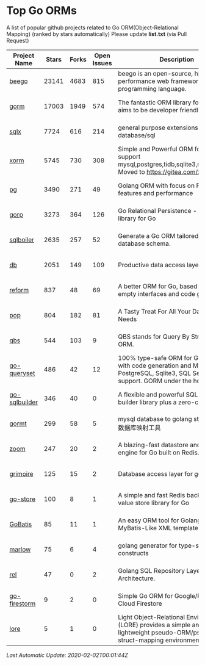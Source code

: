 # Top Go ORMs
A list of popular github projects related to Go ORM(Object-Relational Mapping) (ranked by stars automatically)
Please update **list.txt** (via Pull Request)

| Project Name | Stars | Forks | Open Issues | Description | Last Update |
| ------------ | ----- | ----- | ----------- | ----------- | ----------- |
| [beego](https://github.com/astaxie/beego) | 23141 | 4683 | 815 | beego is an open-source, high-performance web framework for the Go programming language. | 2020-02-01 21:56:08 |
| [gorm](https://github.com/jinzhu/gorm) | 17003 | 1949 | 574 | The fantastic ORM library for Golang, aims to be developer friendly | 2020-02-01 20:43:51 |
| [sqlx](https://github.com/jmoiron/sqlx) | 7724 | 616 | 214 | general purpose extensions to golang's database/sql | 2020-02-01 21:09:27 |
| [xorm](https://github.com/go-xorm/xorm) | 5745 | 730 | 308 | Simple and Powerful ORM for Go, support mysql,postgres,tidb,sqlite3,mssql,oracle, Moved to https://gitea.com/xorm/xorm | 2020-02-01 13:40:25 |
| [pg](https://github.com/go-pg/pg) | 3490 | 271 | 49 | Golang ORM with focus on PostgreSQL features and performance | 2020-02-01 16:37:36 |
| [gorp](https://github.com/go-gorp/gorp) | 3273 | 364 | 126 | Go Relational Persistence - an ORM-ish library for Go | 2020-02-01 12:24:05 |
| [sqlboiler](https://github.com/volatiletech/sqlboiler) | 2635 | 257 | 52 | Generate a Go ORM tailored to your database schema. | 2020-02-01 17:29:58 |
| [db](https://github.com/upper/db) | 2051 | 149 | 109 | Productive data access layer for Go. | 2020-01-30 15:40:12 |
| [reform](https://github.com/go-reform/reform) | 837 | 48 | 69 | A better ORM for Go, based on non-empty interfaces and code generation. | 2020-01-30 15:35:34 |
| [pop](https://github.com/gobuffalo/pop) | 804 | 182 | 81 | A Tasty Treat For All Your Database Needs | 2020-02-01 15:59:11 |
| [qbs](https://github.com/coocood/qbs) | 544 | 103 | 9 | QBS stands for Query By Struct. A Go ORM. | 2020-01-11 22:47:29 |
| [go-queryset](https://github.com/jirfag/go-queryset) | 486 | 42 | 12 | 100% type-safe ORM for Go (Golang) with code generation and MySQL, PostgreSQL, Sqlite3, SQL Server support. GORM under the hood. | 2020-01-30 01:04:00 |
| [go-sqlbuilder](https://github.com/huandu/go-sqlbuilder) | 346 | 40 | 0 | A flexible and powerful SQL string builder library plus a zero-config ORM. | 2020-01-28 16:50:22 |
| [gormt](https://github.com/xxjwxc/gormt) | 299 | 58 | 5 | mysql database to golang struct , golang 数据库映射工具 | 2020-02-01 02:48:53 |
| [zoom](https://github.com/albrow/zoom) | 247 | 20 | 2 | A blazing-fast datastore and querying engine for Go built on Redis. | 2019-12-11 07:14:27 |
| [grimoire](https://github.com/Fs02/grimoire) | 125 | 15 | 2 | Database access layer for golang | 2020-02-01 01:53:23 |
| [go-store](https://github.com/gosuri/go-store) | 100 | 8 | 1 | A simple and fast Redis backed key-value store library for Go | 2020-01-07 04:53:33 |
| [GoBatis](https://github.com/runner-mei/GoBatis) | 85 | 11 | 1 | An easy ORM tool for Golang, support MyBatis-Like XML template SQL | 2020-01-28 01:17:00 |
| [marlow](https://github.com/dadleyy/marlow) | 75 | 6 | 4 | golang generator for type-safe sql api constructs | 2020-01-30 05:31:17 |
| [rel](https://github.com/Fs02/rel) | 47 | 0 | 2 | Golang SQL Repository Layer for Clean Architecture. | 2020-02-01 03:14:48 |
| [go-firestorm](https://github.com/jschoedt/go-firestorm) | 9 | 2 | 0 | Simple Go ORM for Google/Firebase Cloud Firestore | 2020-01-31 05:53:05 |
| [lore](https://github.com/abrahambotros/lore) | 5 | 1 | 0 | Light Object-Relational Environment (LORE) provides a simple and lightweight pseudo-ORM/pseudo-struct-mapping environment for Go | 2019-08-18 20:19:39 |

*Last Automatic Update: 2020-02-02T00:01:44Z*